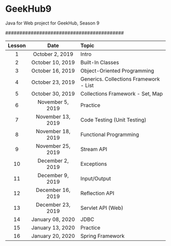 # GeekHub9

Java for Web project for GeekHub, Season 9

##########################################

|Lesson|Date|Topic|
|:----:|:--:|:----|
| 1|October  2, 2019|Intro|
| 2|October 10, 2019|Built-In Classes|
| 3|October 16, 2019|Object-Oriented Programming|
| 4|October 23, 2019|Generics. Collections Framework - List|
| 5|October 30, 2019|Collections Framework - Set, Map|
| 6|November 5, 2019|Practice|
| 7|November 13, 2019|Code Testing (Unit Testing)|
| 8|November 18, 2019|Functional Programming|
| 9|November 25, 2019|Stream API|
| 10|December 2, 2019|Exceptions|
| 11|December 9, 2019|Input/Output|
| 12|December 16, 2019|Reflection API|
| 13|December 23, 2019|Servlet API (Web)|
| 14|January 08, 2020|JDBC|
| 15|January 13, 2020|Practice|
| 16|January 20, 2020|Spring Framework|
